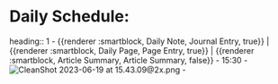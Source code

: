 # Daily Schedule:
heading:: 1
	- {{renderer :smartblock, Daily Note, Journal Entry, true}} | {{renderer :smartblock, Daily Page, Page Entry, true}} | {{renderer :smartblock, Article Summary, Article Summary, false}}
	- 15:30
		- ![CleanShot 2023-06-19 at 15.43.09@2x.png](../assets/CleanShot_2023-06-19_at_15.43.09@2x_1687203821427_0.png)
		-